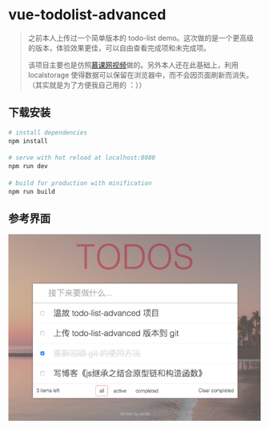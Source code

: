 # vue-todolist-advanced

>之前本人上传过一个简单版本的 todo-list demo。这次做的是一个更高级的版本，体验效果更佳，可以自由查看完成项和未完成项。
>
> 该项目主要也是仿照[慕课网视频](https://www.imooc.com/video/16408)做的。另外本人还在此基础上，利用 localstorage 使得数据可以保留在浏览器中，而不会因页面刷新而消失。（其实就是为了方便我自己用的 ：））

## 下载安装

``` bash
# install dependencies
npm install

# serve with hot reload at localhost:8080
npm run dev

# build for production with minification
npm run build
```

## 参考界面
![todolist界面](/img.png)
